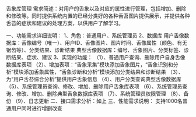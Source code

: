 舌象库管理
需求简述：对用户的舌象以及对应的属性进行管理，包括增加、删除和修改等。同时提供系统内置的已经分类好的各种舌苔图片提供展示，并提供各种舌苔的症状和建议的处理方案，以供用户了解学习。

一、功能需求详细说明：
1、角色：普通用户、系统管理员
2、数据库
用户舌像数据库：舌像编号（唯一）、用户ID、舌像图片、图片时间、舌像属性（颜色、有无锯齿等）、分类结果、诊断结果
典型舌像数据库：编号、舌象图片、分类标签、诊断结果、症状、建议
3、实现的功能：
（1）、普通用户查询、删除用户自身舌像数据库表项
（2）、增加表项：“舌象采集”模块添加舌象图片，“舌象识别和分析”模块添加舌象属性，“舌象诊断和分析”模块添加分类结果和诊断结果
（3）、为“用户舌苔综合分析”提供用户舌象信息
（4）、用户分类查询典型舌像数据库
（5）、系统管理员查询、修改、增加、删除用户舌象库表项
（6）、系统管理员查询、修改、增加、删除典型舌象数据库表项
（7）、系统管理员权限管理
（8）、备份
（9）、日志更新
二、接口需求分析：如上
三、性能需求说明：
支持1000名普通用户同时进行增删改查
